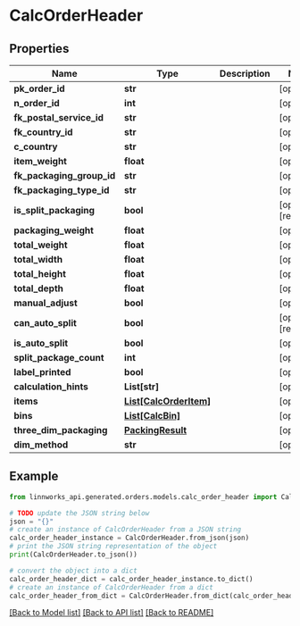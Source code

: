 # CalcOrderHeader


## Properties

Name | Type | Description | Notes
------------ | ------------- | ------------- | -------------
**pk_order_id** | **str** |  | [optional] 
**n_order_id** | **int** |  | [optional] 
**fk_postal_service_id** | **str** |  | [optional] 
**fk_country_id** | **str** |  | [optional] 
**c_country** | **str** |  | [optional] 
**item_weight** | **float** |  | [optional] 
**fk_packaging_group_id** | **str** |  | [optional] 
**fk_packaging_type_id** | **str** |  | [optional] 
**is_split_packaging** | **bool** |  | [optional] [readonly] 
**packaging_weight** | **float** |  | [optional] 
**total_weight** | **float** |  | [optional] 
**total_width** | **float** |  | [optional] 
**total_height** | **float** |  | [optional] 
**total_depth** | **float** |  | [optional] 
**manual_adjust** | **bool** |  | [optional] 
**can_auto_split** | **bool** |  | [optional] [readonly] 
**is_auto_split** | **bool** |  | [optional] 
**split_package_count** | **int** |  | [optional] 
**label_printed** | **bool** |  | [optional] 
**calculation_hints** | **List[str]** |  | [optional] 
**items** | [**List[CalcOrderItem]**](CalcOrderItem.md) |  | [optional] 
**bins** | [**List[CalcBin]**](CalcBin.md) |  | [optional] 
**three_dim_packaging** | [**PackingResult**](PackingResult.md) |  | [optional] 
**dim_method** | **str** |  | [optional] 

## Example

```python
from linnworks_api.generated.orders.models.calc_order_header import CalcOrderHeader

# TODO update the JSON string below
json = "{}"
# create an instance of CalcOrderHeader from a JSON string
calc_order_header_instance = CalcOrderHeader.from_json(json)
# print the JSON string representation of the object
print(CalcOrderHeader.to_json())

# convert the object into a dict
calc_order_header_dict = calc_order_header_instance.to_dict()
# create an instance of CalcOrderHeader from a dict
calc_order_header_from_dict = CalcOrderHeader.from_dict(calc_order_header_dict)
```
[[Back to Model list]](../README.md#documentation-for-models) [[Back to API list]](../README.md#documentation-for-api-endpoints) [[Back to README]](../README.md)


